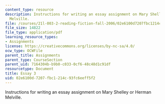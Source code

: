 ```yaml
---
content_type: resource
description: Instructions for writing an essay assignment on Mary Shelley or Herman
  Melville.
file: /courses/21l-003-2-reading-fiction-fall-2006/02e6100d7207fbc1214c93fc6eeff5f2_essay3.pdf
file_size: 14822
file_type: application/pdf
learning_resource_types:
- Assignments
license: https://creativecommons.org/licenses/by-nc-sa/4.0/
ocw_type: OCWFile
parent_title: Assignments
parent_type: CourseSection
parent_uid: 7164304b-b9b0-c033-0cf6-48c48d1c91df
resourcetype: Document
title: Essay 3
uid: 02e6100d-7207-fbc1-214c-93fc6eeff5f2
---
```

Instructions for writing an essay assignment on Mary Shelley or Herman Melville.